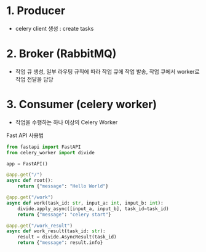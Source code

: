 # 1. Producer
- celery client 생성 : create tasks

# 2. Broker (RabbitMQ)
- 작업 큐 생성, 일부 라우팅 규칙에 따라 작업 큐에 작업 발송, 작업 큐에서 worker로 작업 전달을 담당

# 3. Consumer (celery worker)
- 작업을 수행하는 하나 이상의 Celery Worker


Fast API 사용법
```python
from fastapi import FastAPI
from celery_worker import divide

app = FastAPI()

@app.get("/")
async def root():
    return {"message": "Hello World"}

@app.get("/work")
async def work(task_id: str, input_a: int, input_b: int):
    divide.apply_async([input_a, input_b], task_id=task_id)
    return {"message": "celery start"}

@app.get("/work_result")
async def work_result(task_id: str):
    result = divide.AsyncResult(task_id)
    return {"message": result.info}
```
